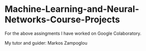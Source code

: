 # Machine-Learning-and-Neural-Networks-Course-Projects


For the above assingments I have worked on Google Colaboratory.

My tutor and guider: Markos Zampoglou
